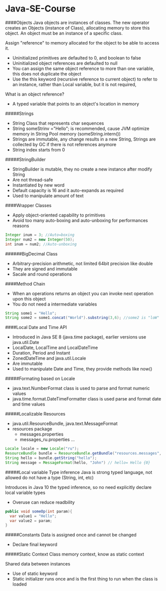 # Java-SE-Course

####Objects
Java objects are instances of classes.
The new operator creates an Objects (instance of Class), allocating memory to store this object.
An object must be an instance of a specific class.


Assign "reference" to memory allocated for the object to be able to access it.

 - Uninitialized primitives are defaulted to 0, and boolean to false
 - Uninitialized object references are defaulted to null
 - You can assign the same object reference to more than one variable, this does not duplicate the object
 - Use the this keyword (recursive reference to current object) to refer to an instance, rather than Local variable, but it is not required, 

What is an object reference?
 - A typed variable that points to an object's location in memory

 
#####Strings
 - String Class that represents char sequences
 - String someStrinv ="Hello"; is recommended, cause JVM optimize memory in String Pool memory (someString.intern())
 - Strings are immutable, any change results in a new String, Strings are collected by GC if there is not references anymore
 - String index starts from 0
 
#####StringBuilder
 - StringBuilder is mutable, they no create a new instance after modify String 
 - Are not thread-safe
 - Instantiated by new word
 - Default capacity is 16 and it auto-expands as required
 - Used to manipulate amount of text
 
####Wrapper Classes
 - Apply object-oriented capability to primitives
 - Avoid too many auto-boxing and auto-unboxing for performances reasons
 
 ```java
 Integer inum = 3; //Auto=boxing
 Integer num2 = new Integer(50);
 int inum = num2; //Auto-unboxing
 ```
 
######BigDecimal Class
 - Arbitrary-precision arithmetic, not limited 64bit precision like double
 - They are signed and immutable
 - Sacale and round operations
 
####Method Chain
 - When an operations returns an object you can invoke next operation upon this object
 - You do not need a intermediate variables
 
 ```java
 String some1 = "Hello";
 String some2 = some1.concat("World").substring(3,6); //some2 is "loW"
 ```

####Local Date and Time API
 - Introduced in Java SE 8 (java.time package), earlier versions use java.util.Date
 - LocalDate, LocalTime and LocalDateTime
 - Duration, Period and Instant
 - ZonedDateTime and java.util.Locale
 - Are immutable
 - Used to manipulate Date and Time, they provide methods like now()
 
#####Formating based on Locale
 - java.text.NumberFormat class is used to parse and format numeric values
 - java.time.format.DateTimeFormatter class is used parse and format date and time values
 
#####Localizable Resources
 - java.util.ResourceBundle, java.text.MessageFormat
 - resources package
    - messages.properties
    - messages_ru.properties ...

 ```java
 Locale locale = new Locale("ru");
 ResourceBundle bundle = ResourceBundle.getBundle("resources.messages", locale);
 String hello = bundle.getString("hello");
 String message = MessageFormat(hello, "John") // hello= Hello {0}
 ```

#####Local variable Type inference
Java is strong typed language, not allowed do not have a type (String, int, etc)

Introduces in Java 10 the typed inference, so no need explicitly declare local variable types
 - Overuse can reduce readbility 

 ```java
public void someOp(int param){
   var value1 = "Hello";
   var value2 = param;
}
 ```
 
#####Constants
Data is assigned once and cannot be changed
 - Declare final keyword
 
#####Static Context
Class memory context, know as static context

Shared data between instances
 - Use of static keyword
 - Static initializer runs once and is the first thing to run when the class is loaded
